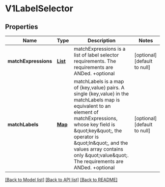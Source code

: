 # V1LabelSelector
## Properties

Name | Type | Description | Notes
------------ | ------------- | ------------- | -------------
**matchExpressions** | [**List**](v1.LabelSelectorRequirement.md) | matchExpressions is a list of label selector requirements. The requirements are ANDed. +optional | [optional] [default to null]
**matchLabels** | [**Map**](string.md) | matchLabels is a map of {key,value} pairs. A single {key,value} in the matchLabels map is equivalent to an element of matchExpressions, whose key field is \&quot;key\&quot;, the operator is \&quot;In\&quot;, and the values array contains only \&quot;value\&quot;. The requirements are ANDed. +optional | [optional] [default to null]

[[Back to Model list]](../README.md#documentation-for-models) [[Back to API list]](../README.md#documentation-for-api-endpoints) [[Back to README]](../README.md)

